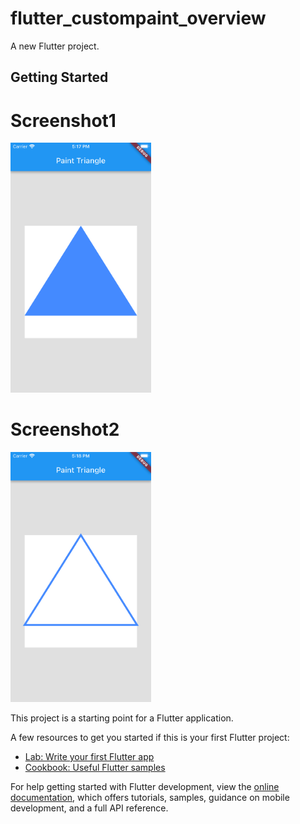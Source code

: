 # flutter_custompaint_overview

A new Flutter project.

## Getting Started

# Screenshot1

<img src="https://github.com/Mirzaazmath/flutter_custompaint_overview/blob/main/assets/Screenshot1.png" height="400">





# Screenshot2

<img src="https://github.com/Mirzaazmath/flutter_custompaint_overview/blob/main/assets/Screenshot2.png" height="400">


This project is a starting point for a Flutter application.

A few resources to get you started if this is your first Flutter project:

- [Lab: Write your first Flutter app](https://docs.flutter.dev/get-started/codelab)
- [Cookbook: Useful Flutter samples](https://docs.flutter.dev/cookbook)

For help getting started with Flutter development, view the
[online documentation](https://docs.flutter.dev/), which offers tutorials,
samples, guidance on mobile development, and a full API reference.
